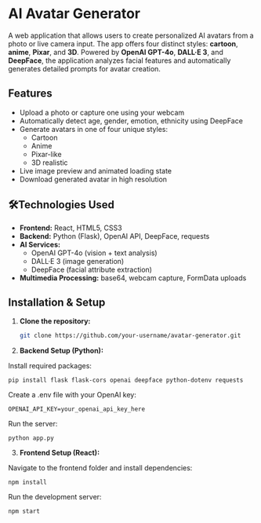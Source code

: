 # AI Avatar Generator

A web application that allows users to create personalized AI avatars from a photo or live camera input. The app offers four distinct styles: **cartoon**, **anime**, **Pixar**, and **3D**. Powered by **OpenAI GPT-4o**, **DALL·E 3**, and **DeepFace**, the application analyzes facial features and automatically generates detailed prompts for avatar creation.

## Features

- Upload a photo or capture one using your webcam
- Automatically detect age, gender, emotion, ethnicity using DeepFace
- Generate avatars in one of four unique styles:
  - Cartoon
  - Anime
  - Pixar-like
  - 3D realistic
- Live image preview and animated loading state
- Download generated avatar in high resolution

## 🛠Technologies Used

- **Frontend:** React, HTML5, CSS3
- **Backend:** Python (Flask), OpenAI API, DeepFace, requests
- **AI Services:**
  - OpenAI GPT-4o (vision + text analysis)
  - DALL·E 3 (image generation)
  - DeepFace (facial attribute extraction)
- **Multimedia Processing:** base64, webcam capture, FormData uploads

## Installation & Setup

1. **Clone the repository:**
   
   ```bash
   git clone https://github.com/your-username/avatar-generator.git

3. **Backend Setup (Python):**

  Install required packages:
  
    pip install flask flask-cors openai deepface python-dotenv requests
  Create a .env file with your OpenAI key:
  
    OPENAI_API_KEY=your_openai_api_key_here
  Run the server:
  
    python app.py

3. **Frontend Setup (React):**


  Navigate to the frontend folder and install dependencies:
  
    npm install
  Run the development server:
    
    npm start

